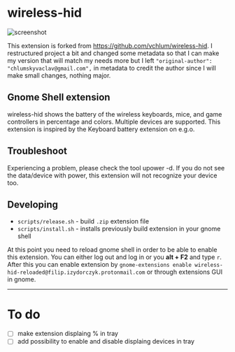 # wireless-hid

![screenshot](https://github.com/vchlum/wireless-hid/blob/main/screenshot.png)

This extension is forked from https://github.com/vchlum/wireless-hid. I restructured project a bit and changed some metadata so that I can make my version that will match my needs more but I left `"original-author": "chlumskyvaclav@gmail.com",` in metadata to credit the author since I will make small changes, nothing major.

## Gnome Shell extension

wireless-hid shows the battery of the wireless keyboards, mice, and game controllers in percentage and colors. Multiple devices are supported. This extension is inspired by the Keyboard battery extension on e.g.o.

## Troubleshoot

Experiencing a problem, please check the tool upower -d. If you do not see the data/device with power, this extension will not recognize your device too.

## Developing

-   `scripts/release.sh` - build `.zip` extension file
-   `scripts/install.sh` - installs previously build extension in your gnome shell

At this point you need to reload gnome shell in order to be able to enable this extension. You can either log out and log in or you **alt + F2** and type `r`. After this you can enable extension by `gnome-extensions enable wireless-hid-reloaded@filip.izydorczyk.protonmail.com` or through extensions GUI in gnome.

---

# To do

-   [ ] make extension displaing % in tray
-   [ ] add possibility to enable and disable displaing devices in tray
